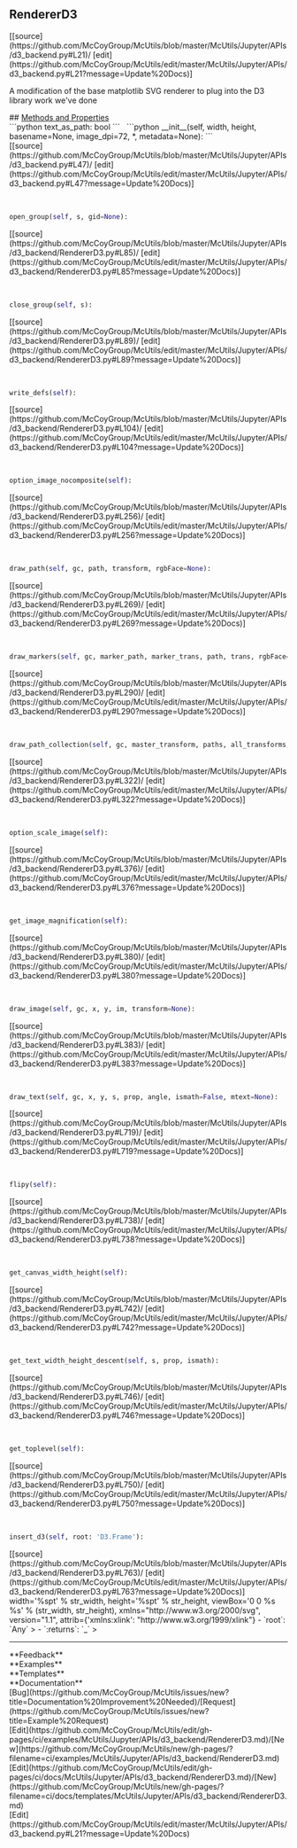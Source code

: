 ## <a id="McUtils.Jupyter.APIs.d3_backend.RendererD3">RendererD3</a> 

<div class="docs-source-link" markdown="1">
[[source](https://github.com/McCoyGroup/McUtils/blob/master/McUtils/Jupyter/APIs/d3_backend.py#L21)/
[edit](https://github.com/McCoyGroup/McUtils/edit/master/McUtils/Jupyter/APIs/d3_backend.py#L21?message=Update%20Docs)]
</div>

A modification of the base matplotlib SVG renderer to plug into the D3 library work we've done







<div class="collapsible-section">
 <div class="collapsible-section collapsible-section-header" markdown="1">
## <a class="collapse-link" data-toggle="collapse" href="#methods" markdown="1"> Methods and Properties</a> <a class="float-right" data-toggle="collapse" href="#methods"><i class="fa fa-chevron-down"></i></a>
 </div>
 <div class="collapsible-section collapsible-section-body collapse show" id="methods" markdown="1">
 ```python
text_as_path: bool
```
<a id="McUtils.Jupyter.APIs.d3_backend.RendererD3.__init__" class="docs-object-method">&nbsp;</a> 
```python
__init__(self, width, height, basename=None, image_dpi=72, *, metadata=None): 
```
<div class="docs-source-link" markdown="1">
[[source](https://github.com/McCoyGroup/McUtils/blob/master/McUtils/Jupyter/APIs/d3_backend.py#L47)/
[edit](https://github.com/McCoyGroup/McUtils/edit/master/McUtils/Jupyter/APIs/d3_backend.py#L47?message=Update%20Docs)]
</div>


<a id="McUtils.Jupyter.APIs.d3_backend.RendererD3.open_group" class="docs-object-method">&nbsp;</a> 
```python
open_group(self, s, gid=None): 
```
<div class="docs-source-link" markdown="1">
[[source](https://github.com/McCoyGroup/McUtils/blob/master/McUtils/Jupyter/APIs/d3_backend/RendererD3.py#L85)/
[edit](https://github.com/McCoyGroup/McUtils/edit/master/McUtils/Jupyter/APIs/d3_backend/RendererD3.py#L85?message=Update%20Docs)]
</div>


<a id="McUtils.Jupyter.APIs.d3_backend.RendererD3.close_group" class="docs-object-method">&nbsp;</a> 
```python
close_group(self, s): 
```
<div class="docs-source-link" markdown="1">
[[source](https://github.com/McCoyGroup/McUtils/blob/master/McUtils/Jupyter/APIs/d3_backend/RendererD3.py#L89)/
[edit](https://github.com/McCoyGroup/McUtils/edit/master/McUtils/Jupyter/APIs/d3_backend/RendererD3.py#L89?message=Update%20Docs)]
</div>


<a id="McUtils.Jupyter.APIs.d3_backend.RendererD3.write_defs" class="docs-object-method">&nbsp;</a> 
```python
write_defs(self): 
```
<div class="docs-source-link" markdown="1">
[[source](https://github.com/McCoyGroup/McUtils/blob/master/McUtils/Jupyter/APIs/d3_backend/RendererD3.py#L104)/
[edit](https://github.com/McCoyGroup/McUtils/edit/master/McUtils/Jupyter/APIs/d3_backend/RendererD3.py#L104?message=Update%20Docs)]
</div>


<a id="McUtils.Jupyter.APIs.d3_backend.RendererD3.option_image_nocomposite" class="docs-object-method">&nbsp;</a> 
```python
option_image_nocomposite(self): 
```
<div class="docs-source-link" markdown="1">
[[source](https://github.com/McCoyGroup/McUtils/blob/master/McUtils/Jupyter/APIs/d3_backend/RendererD3.py#L256)/
[edit](https://github.com/McCoyGroup/McUtils/edit/master/McUtils/Jupyter/APIs/d3_backend/RendererD3.py#L256?message=Update%20Docs)]
</div>


<a id="McUtils.Jupyter.APIs.d3_backend.RendererD3.draw_path" class="docs-object-method">&nbsp;</a> 
```python
draw_path(self, gc, path, transform, rgbFace=None): 
```
<div class="docs-source-link" markdown="1">
[[source](https://github.com/McCoyGroup/McUtils/blob/master/McUtils/Jupyter/APIs/d3_backend/RendererD3.py#L269)/
[edit](https://github.com/McCoyGroup/McUtils/edit/master/McUtils/Jupyter/APIs/d3_backend/RendererD3.py#L269?message=Update%20Docs)]
</div>


<a id="McUtils.Jupyter.APIs.d3_backend.RendererD3.draw_markers" class="docs-object-method">&nbsp;</a> 
```python
draw_markers(self, gc, marker_path, marker_trans, path, trans, rgbFace=None): 
```
<div class="docs-source-link" markdown="1">
[[source](https://github.com/McCoyGroup/McUtils/blob/master/McUtils/Jupyter/APIs/d3_backend/RendererD3.py#L290)/
[edit](https://github.com/McCoyGroup/McUtils/edit/master/McUtils/Jupyter/APIs/d3_backend/RendererD3.py#L290?message=Update%20Docs)]
</div>


<a id="McUtils.Jupyter.APIs.d3_backend.RendererD3.draw_path_collection" class="docs-object-method">&nbsp;</a> 
```python
draw_path_collection(self, gc, master_transform, paths, all_transforms, offsets, offset_trans, facecolors, edgecolors, linewidths, linestyles, antialiaseds, urls, offset_position): 
```
<div class="docs-source-link" markdown="1">
[[source](https://github.com/McCoyGroup/McUtils/blob/master/McUtils/Jupyter/APIs/d3_backend/RendererD3.py#L322)/
[edit](https://github.com/McCoyGroup/McUtils/edit/master/McUtils/Jupyter/APIs/d3_backend/RendererD3.py#L322?message=Update%20Docs)]
</div>


<a id="McUtils.Jupyter.APIs.d3_backend.RendererD3.option_scale_image" class="docs-object-method">&nbsp;</a> 
```python
option_scale_image(self): 
```
<div class="docs-source-link" markdown="1">
[[source](https://github.com/McCoyGroup/McUtils/blob/master/McUtils/Jupyter/APIs/d3_backend/RendererD3.py#L376)/
[edit](https://github.com/McCoyGroup/McUtils/edit/master/McUtils/Jupyter/APIs/d3_backend/RendererD3.py#L376?message=Update%20Docs)]
</div>


<a id="McUtils.Jupyter.APIs.d3_backend.RendererD3.get_image_magnification" class="docs-object-method">&nbsp;</a> 
```python
get_image_magnification(self): 
```
<div class="docs-source-link" markdown="1">
[[source](https://github.com/McCoyGroup/McUtils/blob/master/McUtils/Jupyter/APIs/d3_backend/RendererD3.py#L380)/
[edit](https://github.com/McCoyGroup/McUtils/edit/master/McUtils/Jupyter/APIs/d3_backend/RendererD3.py#L380?message=Update%20Docs)]
</div>


<a id="McUtils.Jupyter.APIs.d3_backend.RendererD3.draw_image" class="docs-object-method">&nbsp;</a> 
```python
draw_image(self, gc, x, y, im, transform=None): 
```
<div class="docs-source-link" markdown="1">
[[source](https://github.com/McCoyGroup/McUtils/blob/master/McUtils/Jupyter/APIs/d3_backend/RendererD3.py#L383)/
[edit](https://github.com/McCoyGroup/McUtils/edit/master/McUtils/Jupyter/APIs/d3_backend/RendererD3.py#L383?message=Update%20Docs)]
</div>


<a id="McUtils.Jupyter.APIs.d3_backend.RendererD3.draw_text" class="docs-object-method">&nbsp;</a> 
```python
draw_text(self, gc, x, y, s, prop, angle, ismath=False, mtext=None): 
```
<div class="docs-source-link" markdown="1">
[[source](https://github.com/McCoyGroup/McUtils/blob/master/McUtils/Jupyter/APIs/d3_backend/RendererD3.py#L719)/
[edit](https://github.com/McCoyGroup/McUtils/edit/master/McUtils/Jupyter/APIs/d3_backend/RendererD3.py#L719?message=Update%20Docs)]
</div>


<a id="McUtils.Jupyter.APIs.d3_backend.RendererD3.flipy" class="docs-object-method">&nbsp;</a> 
```python
flipy(self): 
```
<div class="docs-source-link" markdown="1">
[[source](https://github.com/McCoyGroup/McUtils/blob/master/McUtils/Jupyter/APIs/d3_backend/RendererD3.py#L738)/
[edit](https://github.com/McCoyGroup/McUtils/edit/master/McUtils/Jupyter/APIs/d3_backend/RendererD3.py#L738?message=Update%20Docs)]
</div>


<a id="McUtils.Jupyter.APIs.d3_backend.RendererD3.get_canvas_width_height" class="docs-object-method">&nbsp;</a> 
```python
get_canvas_width_height(self): 
```
<div class="docs-source-link" markdown="1">
[[source](https://github.com/McCoyGroup/McUtils/blob/master/McUtils/Jupyter/APIs/d3_backend/RendererD3.py#L742)/
[edit](https://github.com/McCoyGroup/McUtils/edit/master/McUtils/Jupyter/APIs/d3_backend/RendererD3.py#L742?message=Update%20Docs)]
</div>


<a id="McUtils.Jupyter.APIs.d3_backend.RendererD3.get_text_width_height_descent" class="docs-object-method">&nbsp;</a> 
```python
get_text_width_height_descent(self, s, prop, ismath): 
```
<div class="docs-source-link" markdown="1">
[[source](https://github.com/McCoyGroup/McUtils/blob/master/McUtils/Jupyter/APIs/d3_backend/RendererD3.py#L746)/
[edit](https://github.com/McCoyGroup/McUtils/edit/master/McUtils/Jupyter/APIs/d3_backend/RendererD3.py#L746?message=Update%20Docs)]
</div>


<a id="McUtils.Jupyter.APIs.d3_backend.RendererD3.get_toplevel" class="docs-object-method">&nbsp;</a> 
```python
get_toplevel(self): 
```
<div class="docs-source-link" markdown="1">
[[source](https://github.com/McCoyGroup/McUtils/blob/master/McUtils/Jupyter/APIs/d3_backend/RendererD3.py#L750)/
[edit](https://github.com/McCoyGroup/McUtils/edit/master/McUtils/Jupyter/APIs/d3_backend/RendererD3.py#L750?message=Update%20Docs)]
</div>


<a id="McUtils.Jupyter.APIs.d3_backend.RendererD3.insert_d3" class="docs-object-method">&nbsp;</a> 
```python
insert_d3(self, root: 'D3.Frame'): 
```
<div class="docs-source-link" markdown="1">
[[source](https://github.com/McCoyGroup/McUtils/blob/master/McUtils/Jupyter/APIs/d3_backend/RendererD3.py#L763)/
[edit](https://github.com/McCoyGroup/McUtils/edit/master/McUtils/Jupyter/APIs/d3_backend/RendererD3.py#L763?message=Update%20Docs)]
</div>
width='%spt' % str_width,
height='%spt' % str_height,
viewBox='0 0 %s %s' % (str_width, str_height),
xmlns="http://www.w3.org/2000/svg",
version="1.1",
attrib={'xmlns:xlink': "http://www.w3.org/1999/xlink"}
  - `root`: `Any`
    > 
  - `:returns`: `_`
    >
 </div>
</div>












---


<div markdown="1" class="text-secondary">
<div class="container">
  <div class="row">
   <div class="col" markdown="1">
**Feedback**   
</div>
   <div class="col" markdown="1">
**Examples**   
</div>
   <div class="col" markdown="1">
**Templates**   
</div>
   <div class="col" markdown="1">
**Documentation**   
</div>
   <div class="col" markdown="1">
   
</div>
   <div class="col" markdown="1">
   
</div>
   <div class="col" markdown="1">
   
</div>
</div>
  <div class="row">
   <div class="col" markdown="1">
[Bug](https://github.com/McCoyGroup/McUtils/issues/new?title=Documentation%20Improvement%20Needed)/[Request](https://github.com/McCoyGroup/McUtils/issues/new?title=Example%20Request)   
</div>
   <div class="col" markdown="1">
[Edit](https://github.com/McCoyGroup/McUtils/edit/gh-pages/ci/examples/McUtils/Jupyter/APIs/d3_backend/RendererD3.md)/[New](https://github.com/McCoyGroup/McUtils/new/gh-pages/?filename=ci/examples/McUtils/Jupyter/APIs/d3_backend/RendererD3.md)   
</div>
   <div class="col" markdown="1">
[Edit](https://github.com/McCoyGroup/McUtils/edit/gh-pages/ci/docs/McUtils/Jupyter/APIs/d3_backend/RendererD3.md)/[New](https://github.com/McCoyGroup/McUtils/new/gh-pages/?filename=ci/docs/templates/McUtils/Jupyter/APIs/d3_backend/RendererD3.md)   
</div>
   <div class="col" markdown="1">
[Edit](https://github.com/McCoyGroup/McUtils/edit/master/McUtils/Jupyter/APIs/d3_backend.py#L21?message=Update%20Docs)   
</div>
   <div class="col" markdown="1">
   
</div>
   <div class="col" markdown="1">
   
</div>
   <div class="col" markdown="1">
   
</div>
</div>
</div>
</div>